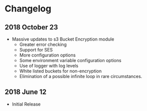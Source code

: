 # Changelog

## 2018 October 23
* Massive updates to s3 Bucket Encryption module
    * Greater error checking
    * Support for SES
    * More configuration options
    * Some environment variable configuration options
    * Use of logger with log levels
    * White listed buckets for non-encryption
    * Elimination of a possible infinite loop in rare circumstances.

## 2018 June 12

* Initial Release

<!-- vim:expandtab:spell:ts=4
-->
